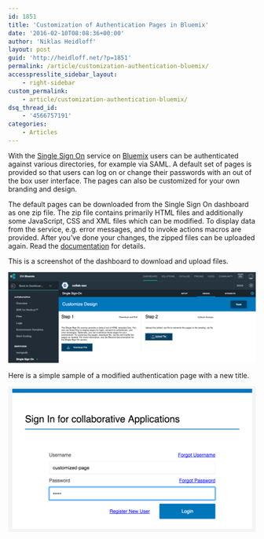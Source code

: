 ```yaml
---
id: 1851
title: 'Customization of Authentication Pages in Bluemix'
date: '2016-02-10T08:08:36+00:00'
author: 'Niklas Heidloff'
layout: post
guid: 'http://heidloff.net/?p=1851'
permalink: /article/customization-authentication-bluemix/
accesspresslite_sidebar_layout:
    - right-sidebar
custom_permalink:
    - article/customization-authentication-bluemix/
dsq_thread_id:
    - '4566757191'
categories:
    - Articles
---
```


With the [Single Sign On](https://www.ng.bluemix.net/docs/#services/SingleSignOn/index.html) service on [Bluemix](https://bluemix.net) users can be authenticated against various directories, for example via SAML. A default set of pages is provided so that users can log on or change their passwords with an out of the box user interface. The pages can also be customized for your own branding and design.

The default pages can be downloaded from the Single Sign On dashboard as one zip file. The zip file contains primarily HTML files and additionally some JavaScript, CSS and XML files which can be modified. To display data from the service, e.g. error messages, and to invoke actions macros are provided. After you’ve done your changes, the zipped files can be uploaded again. Read the [documentation](https://www.ng.bluemix.net/docs/services/SingleSignOn/customizing_pages.html) for details.

This is a screenshot of the dashboard to download and upload files.

![image](/assets/img/2016/02/login-customization.png)

Here is a simple sample of a modified authentication page with a new title.

![image](/assets/img/2016/02/login-3.png)